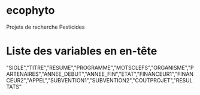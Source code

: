 # ecophyto
Projets de recherche Pesticides

# Liste des variables en en-tête
"SIGLE","TITRE","RESUME","PROGRAMME","MOTSCLEFS","ORGANISME","PARTENAIRES","ANNEE_DEBUT","ANNEE_FIN","ETAT","FINANCEUR1","FINANCEUR2","APPEL","SUBVENTION1","SUBVENTION2","COUTPROJET","RESULTATS"
